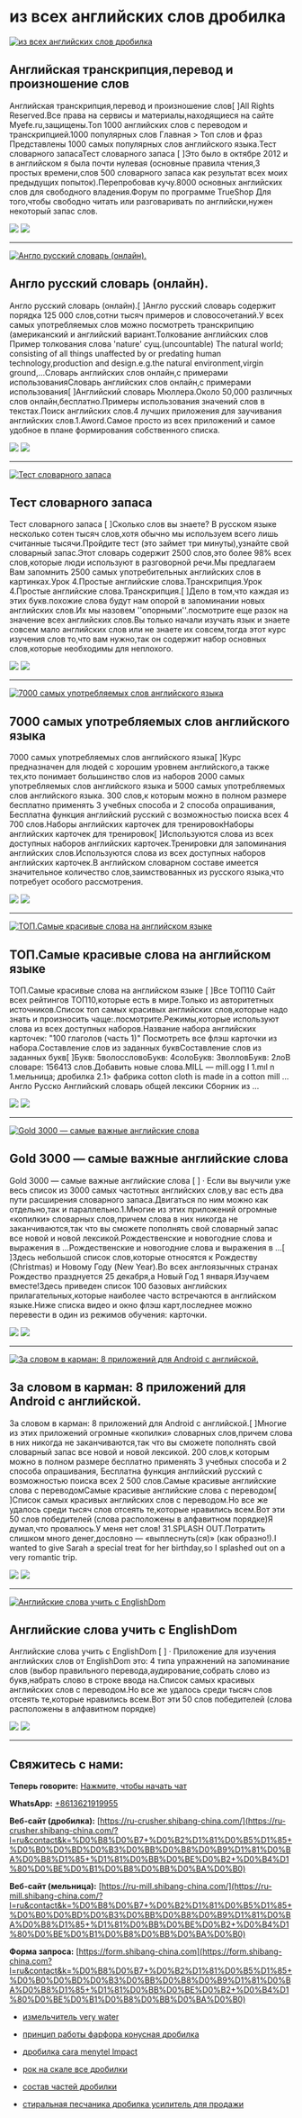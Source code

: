 # из всех английских слов дробилка

<a href="https://swt.shibang-china.com/?l=ru&img&k=%D0%B8%D0%B7+%D0%B2%D1%81%D0%B5%D1%85+%D0%B0%D0%BD%D0%B3%D0%BB%D0%B8%D0%B9%D1%81%D0%BA%D0%B8%D1%85+%D1%81%D0%BB%D0%BE%D0%B2+%D0%B4%D1%80%D0%BE%D0%B1%D0%B8%D0%BB%D0%BA%D0%B0" target="_blank">![из всех английских слов дробилка](http://static.shibang-china.com/all-800x300/1373.jpg)</a>

## Английская транскрипция,перевод и произношение слов
Английская транскрипция,перевод и произношение слов[ ]All Rights Reserved.Все права на сервисы и материалы,находящиеся на сайте Myefe.ru,защищены.Топ 1000 английских слов с переводом и транскрипцией.1000 популярных слов Главная &gt; Топ слов и фраз Представлены 1000 самых популярных слов английского языка.Тест словарного запасаТест словарного запаса [ ]Это было в октябре 2012 и в английском я была почти нулевая (основные правила чтения,3 простых времени,слов 500 словарного запаса как результат всех моих предыдущих попыток).Перепробовав кучу.8000 основных английских слов для свободного владения.Форум по программе TrueShop Для того,чтобы свободно читать или разговаривать по английски,нужен некоторый запас слов.


<a href="https://whatsapp.shibangsoft.com/WhatsApp.php" target="_blank" title="WhatsApp">![](http://static.shibang-china.com/icon/whatsapp.png)</a> <a href="https://swt.shibang-china.com/?l=ru&icon&k=%D0%B8%D0%B7+%D0%B2%D1%81%D0%B5%D1%85+%D0%B0%D0%BD%D0%B3%D0%BB%D0%B8%D0%B9%D1%81%D0%BA%D0%B8%D1%85+%D1%81%D0%BB%D0%BE%D0%B2+%D0%B4%D1%80%D0%BE%D0%B1%D0%B8%D0%BB%D0%BA%D0%B0" target="_blank">![](http://static.shibang-china.com/icon/chat-ru.png)</a>

---

<a href="https://swt.shibang-china.com/?l=ru&img&k=%D0%B8%D0%B7+%D0%B2%D1%81%D0%B5%D1%85+%D0%B0%D0%BD%D0%B3%D0%BB%D0%B8%D0%B9%D1%81%D0%BA%D0%B8%D1%85+%D1%81%D0%BB%D0%BE%D0%B2+%D0%B4%D1%80%D0%BE%D0%B1%D0%B8%D0%BB%D0%BA%D0%B0" target="_blank">![Англо русский словарь (онлайн).](http://static.shibang-china.com/all-800x300/385.jpg)</a>

## Англо русский словарь (онлайн).
Англо русский словарь (онлайн).[ ]Англо русский словарь содержит порядка 125 000 слов,сотни тысяч примеров и словосочетаний.У всех самых употребляемых слов можно посмотреть транскрипцию (американский и английский вариант.Толкование английских слов Пример толкования слова 'nature' сущ.(uncountable) The natural world; consisting of all things unaffected by or predating human technology,production and design.e.g.the natural environment,virgin ground,…Словарь английских слов онлайн,с примерами использованияСловарь английских слов онлайн,с примерами использования[ ]Английский словарь Мюллера.Около 50,000 различных слов онлайн,бесплатно.Примеры использования значений слов в текстах.Поиск английских слов.4 лучших приложения для заучивания английских слов.1.Aword.Самое просто из всех приложений и самое удобное в плане формирования собственного списка.


<a href="https://whatsapp.shibangsoft.com/WhatsApp.php" target="_blank" title="WhatsApp">![](http://static.shibang-china.com/icon/whatsapp.png)</a> <a href="https://swt.shibang-china.com/?l=ru&icon&k=%D0%B8%D0%B7+%D0%B2%D1%81%D0%B5%D1%85+%D0%B0%D0%BD%D0%B3%D0%BB%D0%B8%D0%B9%D1%81%D0%BA%D0%B8%D1%85+%D1%81%D0%BB%D0%BE%D0%B2+%D0%B4%D1%80%D0%BE%D0%B1%D0%B8%D0%BB%D0%BA%D0%B0" target="_blank">![](http://static.shibang-china.com/icon/chat-ru.png)</a>

---

<a href="https://swt.shibang-china.com/?l=ru&img&k=%D0%B8%D0%B7+%D0%B2%D1%81%D0%B5%D1%85+%D0%B0%D0%BD%D0%B3%D0%BB%D0%B8%D0%B9%D1%81%D0%BA%D0%B8%D1%85+%D1%81%D0%BB%D0%BE%D0%B2+%D0%B4%D1%80%D0%BE%D0%B1%D0%B8%D0%BB%D0%BA%D0%B0" target="_blank">![Тест словарного запаса](http://static.shibang-china.com/all-800x300/321.jpg)</a>

## Тест словарного запаса
Тест словарного запаса [ ]Сколько слов вы знаете? В русском языке несколько сотен тысяч слов,хотя обычно мы используем всего лишь считанные тысячи.Пройдите тест (это займет три минуты),узнайте свой словарный запас.Этот словарь содержит 2500 слов,это более 98% всех слов,которые люди используют в разговорной речи.Мы предлагаем Вам запомнить 2500 самых употребительных английских слов в картинках.Урок 4.Простые английские слова.Транскрипция.Урок 4.Простые английские слова.Транскрипция.[ ]Дело в том,что каждая из этих букв.похожие слова будут нам опорой в запоминании новых английских слов.Их мы назовем ''опорными''.посмотрите еще разок на значение всех английских слов.Вы только начали изучать язык и знаете совсем мало английских слов или не знаете их совсем,тогда этот курс изучения слов то,что вам нужно,так он содержит набор основных слов,которые необходимы для неплохого.


<a href="https://whatsapp.shibangsoft.com/WhatsApp.php" target="_blank" title="WhatsApp">![](http://static.shibang-china.com/icon/whatsapp.png)</a> <a href="https://swt.shibang-china.com/?l=ru&icon&k=%D0%B8%D0%B7+%D0%B2%D1%81%D0%B5%D1%85+%D0%B0%D0%BD%D0%B3%D0%BB%D0%B8%D0%B9%D1%81%D0%BA%D0%B8%D1%85+%D1%81%D0%BB%D0%BE%D0%B2+%D0%B4%D1%80%D0%BE%D0%B1%D0%B8%D0%BB%D0%BA%D0%B0" target="_blank">![](http://static.shibang-china.com/icon/chat-ru.png)</a>

---

<a href="https://swt.shibang-china.com/?l=ru&img&k=%D0%B8%D0%B7+%D0%B2%D1%81%D0%B5%D1%85+%D0%B0%D0%BD%D0%B3%D0%BB%D0%B8%D0%B9%D1%81%D0%BA%D0%B8%D1%85+%D1%81%D0%BB%D0%BE%D0%B2+%D0%B4%D1%80%D0%BE%D0%B1%D0%B8%D0%BB%D0%BA%D0%B0" target="_blank">![7000 самых употребляемых слов английского языка](http://static.shibang-china.com/all-800x300/255.jpg)</a>

## 7000 самых употребляемых слов английского языка
7000 самых употребляемых слов английского языка[ ]Курс предназначен для людей с хорошим уровнем английского,а также тех,кто понимает большинство слов из наборов 2000 самых употребляемых слов английского языка и 5000 самых употребляемых слов английского языка. 300 слов,к которым можно в полном размере бесплатно применять 3 учебных способа и 2 способа опрашивания, Бесплатна функция английский русский с возможностью поиска всех 4 700 слов.Наборы английских карточек для тренировокНаборы английских карточек для тренировок[ ]Используются слова из всех доступных наборов английских карточек.Тренировки для запоминания английских слов.Используются слова из всех доступных наборов английских карточек.В английском словарном составе имеется значительное количество слов,заимствованных из русского языка,что потребует особого рассмотрения.


<a href="https://whatsapp.shibangsoft.com/WhatsApp.php" target="_blank" title="WhatsApp">![](http://static.shibang-china.com/icon/whatsapp.png)</a> <a href="https://swt.shibang-china.com/?l=ru&icon&k=%D0%B8%D0%B7+%D0%B2%D1%81%D0%B5%D1%85+%D0%B0%D0%BD%D0%B3%D0%BB%D0%B8%D0%B9%D1%81%D0%BA%D0%B8%D1%85+%D1%81%D0%BB%D0%BE%D0%B2+%D0%B4%D1%80%D0%BE%D0%B1%D0%B8%D0%BB%D0%BA%D0%B0" target="_blank">![](http://static.shibang-china.com/icon/chat-ru.png)</a>

---

<a href="https://swt.shibang-china.com/?l=ru&img&k=%D0%B8%D0%B7+%D0%B2%D1%81%D0%B5%D1%85+%D0%B0%D0%BD%D0%B3%D0%BB%D0%B8%D0%B9%D1%81%D0%BA%D0%B8%D1%85+%D1%81%D0%BB%D0%BE%D0%B2+%D0%B4%D1%80%D0%BE%D0%B1%D0%B8%D0%BB%D0%BA%D0%B0" target="_blank">![ТОП.Самые красивые слова на английском языке](http://static.shibang-china.com/all-800x300/909.jpg)</a>

## ТОП.Самые красивые слова на английском языке
ТОП.Самые красивые слова на английском языке [ ]Все ТОП10 Сайт всех рейтингов ТОП10,которые есть в мире.Только из авторитетных источников.Список топ самых красивых английских слов,которые надо знать и произносить чаще:.посмотрите.Режимы,которые используют слова из всех доступных наборов.Название набора английских карточек: &quot;100 глаголов (часть 1)&quot; Посмотреть все флэш карточки из набора.Составление слов из заданных буквСоставление слов из заданных букв[ ]Букв: 5волоссловоБукв: 4солоБукв: 3волловБукв: 2лоВ словаре: 156413 слов.Добавить новые слова.MILL — mill.ogg I 1.mıl n 1.мельница; дробилка 2.1&gt; фабрика cotton cloth is made in a cotton mill … Англо Русско Английский словарь общей лексики Сборник из …


<a href="https://whatsapp.shibangsoft.com/WhatsApp.php" target="_blank" title="WhatsApp">![](http://static.shibang-china.com/icon/whatsapp.png)</a> <a href="https://swt.shibang-china.com/?l=ru&icon&k=%D0%B8%D0%B7+%D0%B2%D1%81%D0%B5%D1%85+%D0%B0%D0%BD%D0%B3%D0%BB%D0%B8%D0%B9%D1%81%D0%BA%D0%B8%D1%85+%D1%81%D0%BB%D0%BE%D0%B2+%D0%B4%D1%80%D0%BE%D0%B1%D0%B8%D0%BB%D0%BA%D0%B0" target="_blank">![](http://static.shibang-china.com/icon/chat-ru.png)</a>

---

<a href="https://swt.shibang-china.com/?l=ru&img&k=%D0%B8%D0%B7+%D0%B2%D1%81%D0%B5%D1%85+%D0%B0%D0%BD%D0%B3%D0%BB%D0%B8%D0%B9%D1%81%D0%BA%D0%B8%D1%85+%D1%81%D0%BB%D0%BE%D0%B2+%D0%B4%D1%80%D0%BE%D0%B1%D0%B8%D0%BB%D0%BA%D0%B0" target="_blank">![Gold 3000 — самые важные английские слова](http://static.shibang-china.com/all-800x300/543.jpg)</a>

## Gold 3000 — самые важные английские слова
Gold 3000 — самые важные английские слова [ ]&nbsp;&#0183;&#32;Если вы выучили уже весь список из 3000 самых частотных английских слов,у вас есть два пути расширения словарного запаса.Двигаться по ним можно как отдельно,так и параллельно.1.Многие из этих приложений огромные &#171;копилки&#187; словарных слов,причем слова в них никогда не заканчиваются,так что вы сможете пополнять свой словарный запас все новой и новой лексикой.Рождественские и новогодние слова и выражения в …Рождественские и новогодние слова и выражения в …[ ]Здесь небольшой список слов,которые относятся к Рождеству (Christmas) и Новому Году (New Year).Во всех англоязычных странах Рождество празднуется 25 декабря,а Новый Год 1 января.Изучаем вместе!Здесь приведен список 100 базовых английских прилагательных,которые наиболее часто встречаются в английском языке.Ниже списка видео и окно флэш карт,последнее можно перевести в один из режимов обучения: карточки.


<a href="https://whatsapp.shibangsoft.com/WhatsApp.php" target="_blank" title="WhatsApp">![](http://static.shibang-china.com/icon/whatsapp.png)</a> <a href="https://swt.shibang-china.com/?l=ru&icon&k=%D0%B8%D0%B7+%D0%B2%D1%81%D0%B5%D1%85+%D0%B0%D0%BD%D0%B3%D0%BB%D0%B8%D0%B9%D1%81%D0%BA%D0%B8%D1%85+%D1%81%D0%BB%D0%BE%D0%B2+%D0%B4%D1%80%D0%BE%D0%B1%D0%B8%D0%BB%D0%BA%D0%B0" target="_blank">![](http://static.shibang-china.com/icon/chat-ru.png)</a>

---

<a href="https://swt.shibang-china.com/?l=ru&img&k=%D0%B8%D0%B7+%D0%B2%D1%81%D0%B5%D1%85+%D0%B0%D0%BD%D0%B3%D0%BB%D0%B8%D0%B9%D1%81%D0%BA%D0%B8%D1%85+%D1%81%D0%BB%D0%BE%D0%B2+%D0%B4%D1%80%D0%BE%D0%B1%D0%B8%D0%BB%D0%BA%D0%B0" target="_blank">![За словом в карман: 8 приложений для Android с английской.](http://static.shibang-china.com/all-800x300/1489.jpg)</a>

## За словом в карман: 8 приложений для Android с английской.
За словом в карман: 8 приложений для Android с английской.[ ]Многие из этих приложений огромные &#171;копилки&#187; словарных слов,причем слова в них никогда не заканчиваются,так что вы сможете пополнять свой словарный запас все новой и новой лексикой. 200 слов,к которым можно в полном размере бесплатно применять 3 учебных способа и 2 способа опрашивания, Бесплатна функция английский русский с возможностью поиска всех 2 500 слов.Самые красивые английские слова с переводомСамые красивые английские слова с переводом[ ]Список самых красивых английских слов с переводом.Но все же удалось среди тысяч слов отсеять те,которые нравились всем.Вот эти 50 слов победителей (слова расположены в алфавитном порядке)Я думал,что провалюсь.У меня нет слов! 31.SPLASH OUT.Потратить слишком много денег,дословно — &#171;выплеснуть(ся)&#187; (как образно!).I wanted to give Sarah a special treat for her birthday,so I splashed out on a very romantic trip.


<a href="https://whatsapp.shibangsoft.com/WhatsApp.php" target="_blank" title="WhatsApp">![](http://static.shibang-china.com/icon/whatsapp.png)</a> <a href="https://swt.shibang-china.com/?l=ru&icon&k=%D0%B8%D0%B7+%D0%B2%D1%81%D0%B5%D1%85+%D0%B0%D0%BD%D0%B3%D0%BB%D0%B8%D0%B9%D1%81%D0%BA%D0%B8%D1%85+%D1%81%D0%BB%D0%BE%D0%B2+%D0%B4%D1%80%D0%BE%D0%B1%D0%B8%D0%BB%D0%BA%D0%B0" target="_blank">![](http://static.shibang-china.com/icon/chat-ru.png)</a>

---

<a href="https://swt.shibang-china.com/?l=ru&img&k=%D0%B8%D0%B7+%D0%B2%D1%81%D0%B5%D1%85+%D0%B0%D0%BD%D0%B3%D0%BB%D0%B8%D0%B9%D1%81%D0%BA%D0%B8%D1%85+%D1%81%D0%BB%D0%BE%D0%B2+%D0%B4%D1%80%D0%BE%D0%B1%D0%B8%D0%BB%D0%BA%D0%B0" target="_blank">![Английские слова учить с EnglishDom](http://static.shibang-china.com/all-800x300/802.jpg)</a>

## Английские слова учить с EnglishDom
Английские слова учить с EnglishDom [ ]&nbsp;&#0183;&#32;Приложение для изучения английских слов от EnglishDom это: 4 типа упражнений на запоминание слов (выбор правильного перевода,аудирование,собрать слово из букв,набрать слово в строке ввода на.Список самых красивых английских слов с переводом.Но все же удалось среди тысяч слов отсеять те,которые нравились всем.Вот эти 50 слов победителей (слова расположены в алфавитном порядке)

<a href="https://whatsapp.shibangsoft.com/WhatsApp.php" target="_blank" title="WhatsApp">![](http://static.shibang-china.com/icon/whatsapp.png)</a> <a href="https://swt.shibang-china.com/?l=ru&icon&k=%D0%B8%D0%B7+%D0%B2%D1%81%D0%B5%D1%85+%D0%B0%D0%BD%D0%B3%D0%BB%D0%B8%D0%B9%D1%81%D0%BA%D0%B8%D1%85+%D1%81%D0%BB%D0%BE%D0%B2+%D0%B4%D1%80%D0%BE%D0%B1%D0%B8%D0%BB%D0%BA%D0%B0" target="_blank">![](http://static.shibang-china.com/icon/chat-ru.png)</a>

---
## Свяжитесь с нами:

**Теперь говорите:** [Нажмите, чтобы начать чат](https://swt.shibang-china.com?l=ru&contact&k=%D0%B8%D0%B7+%D0%B2%D1%81%D0%B5%D1%85+%D0%B0%D0%BD%D0%B3%D0%BB%D0%B8%D0%B9%D1%81%D0%BA%D0%B8%D1%85+%D1%81%D0%BB%D0%BE%D0%B2+%D0%B4%D1%80%D0%BE%D0%B1%D0%B8%D0%BB%D0%BA%D0%B0)

**WhatsApp:**  [+8613621919955](https://whatsapp.shibangsoft.com/WhatsApp.php)

**Веб-сайт (дробилка):** [https://ru-crusher.shibang-china.com/](https://ru-crusher.shibang-china.com/?l=ru&contact&k=%D0%B8%D0%B7+%D0%B2%D1%81%D0%B5%D1%85+%D0%B0%D0%BD%D0%B3%D0%BB%D0%B8%D0%B9%D1%81%D0%BA%D0%B8%D1%85+%D1%81%D0%BB%D0%BE%D0%B2+%D0%B4%D1%80%D0%BE%D0%B1%D0%B8%D0%BB%D0%BA%D0%B0)

**Веб-сайт (мельница):** [https://ru-mill.shibang-china.com/](https://ru-mill.shibang-china.com/?l=ru&contact&k=%D0%B8%D0%B7+%D0%B2%D1%81%D0%B5%D1%85+%D0%B0%D0%BD%D0%B3%D0%BB%D0%B8%D0%B9%D1%81%D0%BA%D0%B8%D1%85+%D1%81%D0%BB%D0%BE%D0%B2+%D0%B4%D1%80%D0%BE%D0%B1%D0%B8%D0%BB%D0%BA%D0%B0)

**Форма запроса:** [https://form.shibang-china.com](https://form.shibang-china.com?l=ru&contact&k=%D0%B8%D0%B7+%D0%B2%D1%81%D0%B5%D1%85+%D0%B0%D0%BD%D0%B3%D0%BB%D0%B8%D0%B9%D1%81%D0%BA%D0%B8%D1%85+%D1%81%D0%BB%D0%BE%D0%B2+%D0%B4%D1%80%D0%BE%D0%B1%D0%B8%D0%BB%D0%BA%D0%B0)

* [измельчитель very water](../107/%D0%B8%D0%B7%D0%BC%D0%B5%D0%BB%D1%8C%D1%87%D0%B8%D1%82%D0%B5%D0%BB%D1%8C%20very%20water.md)

* [принцип работы фарфора конусная дробилка](../108/%D0%BF%D1%80%D0%B8%D0%BD%D1%86%D0%B8%D0%BF%20%D1%80%D0%B0%D0%B1%D0%BE%D1%82%D1%8B%20%D1%84%D0%B0%D1%80%D1%84%D0%BE%D1%80%D0%B0%20%D0%BA%D0%BE%D0%BD%D1%83%D1%81%D0%BD%D0%B0%D1%8F%20%D0%B4%D1%80%D0%BE%D0%B1%D0%B8%D0%BB%D0%BA%D0%B0.md)

* [дробилка cara menytel lmpact](../116/%D0%B4%D1%80%D0%BE%D0%B1%D0%B8%D0%BB%D0%BA%D0%B0%20cara%20menytel%20lmpact.md)

* [рок на скале все дробилки](../118/%D1%80%D0%BE%D0%BA%20%D0%BD%D0%B0%20%D1%81%D0%BA%D0%B0%D0%BB%D0%B5%20%D0%B2%D1%81%D0%B5%20%D0%B4%D1%80%D0%BE%D0%B1%D0%B8%D0%BB%D0%BA%D0%B8.md)

* [состав частей дробилки](../120/%D1%81%D0%BE%D1%81%D1%82%D0%B0%D0%B2%20%D1%87%D0%B0%D1%81%D1%82%D0%B5%D0%B9%20%D0%B4%D1%80%D0%BE%D0%B1%D0%B8%D0%BB%D0%BA%D0%B8.md)

* [стиральная песчаника дробилка усилитель для продажи](../107/%D1%81%D1%82%D0%B8%D1%80%D0%B0%D0%BB%D1%8C%D0%BD%D0%B0%D1%8F%20%D0%BF%D0%B5%D1%81%D1%87%D0%B0%D0%BD%D0%B8%D0%BA%D0%B0%20%D0%B4%D1%80%D0%BE%D0%B1%D0%B8%D0%BB%D0%BA%D0%B0%20%D1%83%D1%81%D0%B8%D0%BB%D0%B8%D1%82%D0%B5%D0%BB%D1%8C%20%D0%B4%D0%BB%D1%8F%20%D0%BF%D1%80%D0%BE%D0%B4%D0%B0%D0%B6%D0%B8.md)